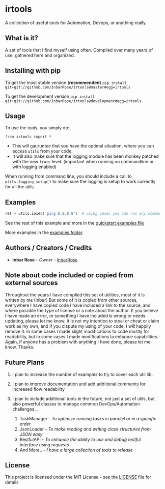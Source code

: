 # irtools

A collection of useful tools for Automation, Devops, or anything really

## What is it?

A set of tools that I find myself using often.
Compiled over many years of use, gathered here and organized.

## Installing with pip

To get the most stable version (**recommended**) 
`pip install git+git://github.com/InbarRose/irtools@master#egg=irtools`

To get the development version
`pip install git+git://github.com/InbarRose/irtools@development#egg=irtools`

## Usage

To use the tools, you simply do:

`from irtools import *`

* This will gauruntee that you have the optimal situation, where you can access `utils` from your code. 
* It will also make sure that the logging module has been monkey patched with the new `trace` level. (important when running on commandline or with logging enabled)

When running from command line, you should include a call to `utils.logging_setup()` to make sure the logging is setup to work correctly for all the utils.

## Examples

```python
ret = utils.iexec('ping 8.8.8.8')  # using iexec you can run any command
```
See the rest of this example and more in the [quickstart examples file](examples/quickstart_examples.md)

More examples in the [examples folder](examples).

## Authors / Creators / Credits

* **Inbar Rose** - *Owner* - [InbarRose](https://github.com/InbarRose)

## Note about code included or copied from external sources

Throughout the years I have compiled this set of utilities, most of it is written by me (Inbar) But some of it is copied from other sources, everywhere I have copied code I have included a link to the source, and where possible the type of license or a note about the author. If you believe I have made an error, or something I have included is wrong or needs updating, please let me know. It is not my intention to steal or cheat or claim work as my own, and if you dispute my using of your code, I will happily remove it. In some cases I made slight modifications to code mostly for readability, but in some cases I made modifications to enhance capabilities. Again, if anyone has a problem with anything I have done, please let me know. Thanks.

## Future Plans

1. I plan to increase the number of examples to try to cover each util lib.

2. I plan to improve documentation and add additional comments for increased flow readability

3. I plan to include additional tools in the future, not just a set of utils, but also powerful classes to manage common DevOps/Automation challanges...

   1. TaskManager - *To optimize running tasks in parallel or in a specific order*
   2. JsonLoader - *To make reading and writing class structures from JSON easy*
   3. RestfulAPI - *To enhance the ability to use and debug restful interface using requests*
   4. And More.. - *I have a large collection of tools to release*

## License

This project is licensed under the MIT License - see the [LICENSE](LICENSE) file for details
